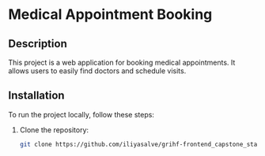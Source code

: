 # Medical Appointment Booking

## Description
This project is a web application for booking medical appointments. It allows users to easily find doctors and schedule visits.

## Installation
To run the project locally, follow these steps:

1. Clone the repository:
   ```bash
   git clone https://github.com/iliyasalve/grihf-frontend_capstone_starter_code.git
